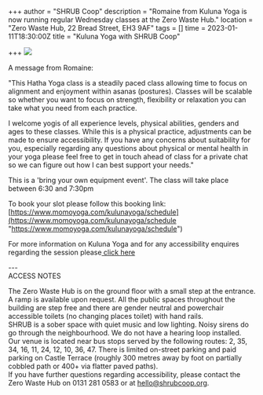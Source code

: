 +++
author = "SHRUB Coop"
description = "Romaine from Kuluna Yoga is now running regular Wednesday classes at the Zero Waste Hub."
location = "Zero Waste Hub, 22 Bread Street, EH3 9AF"
tags = []
time = 2023-01-11T18:30:00Z
title = "Kuluna Yoga with SHRUB Coop"

+++
![](https://res.cloudinary.com/shrub-co-op/image/upload/v1668678520/shrubcoop.org/media/314747042_9077079032317636_1706437886631321066_n_mrkszi.jpg)

A message from Romaine:

"This Hatha Yoga class is a steadily paced class allowing time to focus on alignment and enjoyment within asanas (postures). Classes will be scalable so whether you want to focus on strength, flexibility or relaxation you can take what you need from each practice.

I welcome yogis of all experience levels, physical abilities, genders and ages to these classes. While this is a physical practice, adjustments can be made to ensure accessibility. If you have any concerns about suitability for you, especially regarding any questions about physical or mental health in your yoga please feel free to get in touch ahead of class for a private chat so we can figure out how I can best support your needs."

This is a 'bring your own equipment event'. The class will take place between 6:30 and 7:30pm

To book your slot please follow this booking link: [https://www.momoyoga.com/kulunayoga/schedule](https://www.momoyoga.com/kulunayoga/schedule "https://www.momoyoga.com/kulunayoga/schedule")

For more information on Kuluna Yoga and for any accessibility enquires regarding the session please[ click here](https://kulunayoga.carrd.co/)

\---  
ACCESS NOTES

The Zero Waste Hub is on the ground floor with a small step at the entrance. A ramp is available upon request. All the public spaces throughout the building are step free and there are gender neutral and powerchair accessible toilets (no changing places toilet) with hand rails.  
SHRUB is a sober space with quiet music and low lighting. Noisy sirens do go through the neighbourhood. We do not have a hearing loop installed.  
Our venue is located near bus stops served by the following routes: 2, 35, 34, 16, 11, 24, 12, 10, 36, 47. There is limited on-street parking and paid parking on Castle Terrace (roughly 300 metres away by foot on partially cobbled path or 400+ via flatter paved paths).  
If you have further questions regarding accessibility, please contact the Zero Waste Hub on 0131 281 0583 or at hello@shrubcoop.org.
